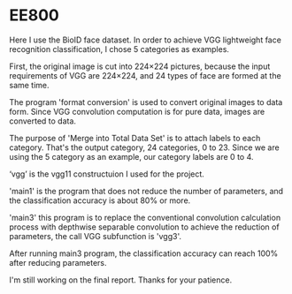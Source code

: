 # EE800

Here I use the BioID face dataset.  In order to achieve VGG lightweight face recognition classification, I chose 5 categories as examples.  

First, the original image is cut into 224×224 pictures, because the input requirements of VGG are 224×224, and 24 types of face are formed at the same time.  

The program 'format conversion' is used to convert original images to data form. Since VGG convolution computation is for pure data, images are converted to data.  

The purpose of 'Merge into Total Data Set' is to attach labels to each category.  That's the output category, 24 categories, 0 to 23.  Since we are using the 5 category as an example, our category labels are 0 to 4.  

‘vgg’ is the vgg11 constructuion I used for the project.

'main1' is the program that does not reduce the number of parameters, and the classification accuracy is about 80% or more.  

'main3' this program is to replace the conventional convolution calculation process with depthwise separable convolution to achieve the reduction of parameters, the call VGG subfunction is 'vgg3'.  

After running main3 program, the classification accuracy can reach 100% after reducing parameters.


I'm still working on the final report. Thanks for your patience.
